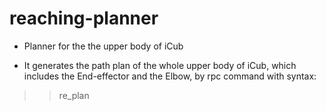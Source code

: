 # reaching-planner
- Planner for the the upper body of iCub

- It generates the path plan of the whole upper body of iCub, which includes the End-effector and the Elbow, by rpc command with syntax:
>>re_plan <deadline>
